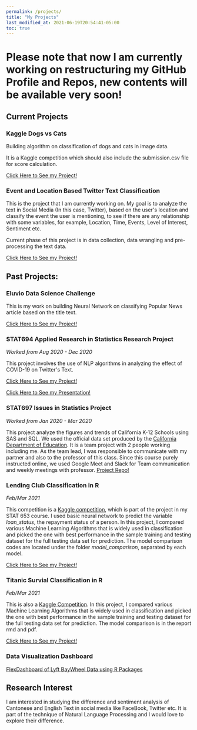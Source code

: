 ```yaml
---
permalink: /projects/
title: "My Projects"
last_modified_at: 2021-06-19T20:54:41-05:00
toc: true
---
```


# Please note that now I am currently working on restructuring my GitHub Profile and Repos, new contents will be available very soon!

## Current Projects

### Kaggle Dogs vs Cats
Building algorithm on classification of dogs and cats in image data.

It is a Kaggle competition which should also include the submission.csv file for score calculation.


[Click Here to See my Project!](https://github.com/ckong9-stat697/KaggleDogs_Cats)


### Event and Location Based Twitter Text Classification
This is the project that I am currently working on. My goal is to analyze the text in Social Media (In this case, Twitter), based on the user's location and classify the event the user is mentioning, to see if there are any relationship with some variables, for example, Location, Time, Events, Level of Interest, Sentiment etc. 

Current phase of this project is in data collection, data wrangling and pre-processing the text data.

[Click Here to See my Project!](https://github.com/ckong9-stat697/Twitter-Classification-Project/)



## Past Projects:

### Eluvio Data Science Challenge

This is my work on building Neural Network on classifying Popular News article based on the title text.


[Click Here to See my Project!](https://github.com/ckong9-stat697/Eluvio_DS_Challenge/)

### STAT694 Applied Research in Statistics Research Project
*Worked from Aug 2020 - Dec 2020*


This project involves the use of NLP algorithms in analyzing the effect of COVID-19 on Twitter's Text.

[Click Here to See my Project!](https://github.com/ckong9-stat697/Research_in_Statistics-STAT694)

[Click Here to See my Presentation!](/docs/stat694_presentation.html)


### STAT697 Issues in Statistics Project
*Worked from Jan 2020 - Mar 2020*


This project analyze the figures and trends of California K-12 Schools using SAS and SQL. We used the official data set produced by the [California Department of Education](https://www.cde.ca.gov/). It is a team project with 2 people working including me. As the team lead, I was responsible to communicate with my partner and also to the professor of this class. Since this course purely instructed online, we used Google Meet and Slack for Team communication and weekly meetings with professor.
[Project Repo!](https://github.com/ckong9-stat697/stat697-s20/team-1_project_repo)


### Lending Club Classification in R
*Feb/Mar 2021*


This competition is a [Kaggle competition](https://www.kaggle.com/wordsforthewise/lending-club), which is part of the project in my STAT 653 course. I used basic neural network to predict the variable *loan_status*, the repayment status of a person. In this project, I compared various Machine Learning Algorithms that is widely used in classification and picked the one with best performance in the sample training and testing dataset for the full testing data set for prediction. The model comparison codes are located under the folder *model_comparison*, separated by each model. 

[Click Here to See my Project!](https://github.com/ckong9-stat697/MachineLearning-Projects/Lending_Club_Project/)


### Titanic Survial Classification in R
*Feb/Mar 2021*


This is also a [Kaggle Competition](https://www.kaggle.com/c/titanic). In this project, I compared various Machine Learning Algorithms that is widely used in classification and picked the one with best performance in the sample training and testing dataset for the full testing data set for prediction. The model comparison is in the report rmd and pdf.

[Click Here to See my Project!](https://github.com/ckong9-stat697/MachineLearning-Projects/Kaggle_Titanic_Classification_in_R)


### Data Visualization Dashboard
[FlexDashboard of Lyft BayWheel Data using R Packages](/docs/Problem_03_flexdashboard.html)


## Research Interest
I am interested in studying the difference and sentiment analysis of Cantonese and English Text in social media like FaceBook, Twitter etc. It is part of the technique of Natural Language Processing and I would love to explore their difference.


